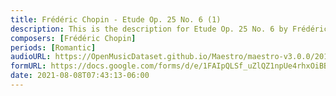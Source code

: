 ```yaml
---
title: Frédéric Chopin - Etude Op. 25 No. 6 (1)
description: This is the description for Etude Op. 25 No. 6 by Frédéric Chopin
composers: [Frédéric Chopin]
periods: [Romantic]
audioURL: https://OpenMusicDataset.github.io/Maestro/maestro-v3.0.0/2015/MIDI-Unprocessed_R1_D2-13-20_mid--AUDIO-from_mp3_19_R1_2015_wav--3.midi
formURL: https://docs.google.com/forms/d/e/1FAIpQLSf_uZlQZ1npUe4rhxOiBB2NlhA_1AUXs3QyvUBSkfTjy2FFcg/viewform
date: 2021-08-08T07:43:13-06:00
---
```

